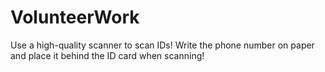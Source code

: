 # VolunteerWork

Use a high-quality scanner to scan IDs! <be> 
Write the phone number on paper and place it behind the ID card when scanning!
